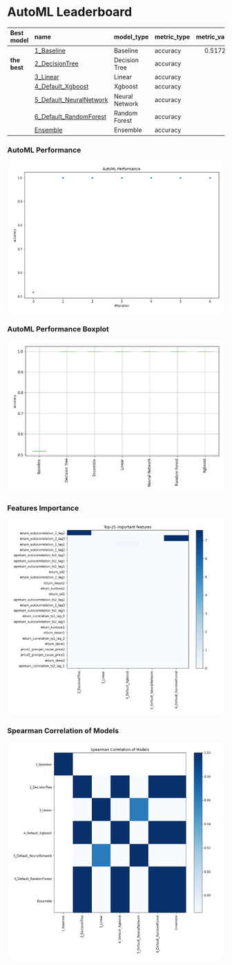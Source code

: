 # AutoML Leaderboard

| Best model   | name                                                         | model_type     | metric_type   |   metric_value |   train_time |
|:-------------|:-------------------------------------------------------------|:---------------|:--------------|---------------:|-------------:|
|              | [1_Baseline](1_Baseline/README.md)                           | Baseline       | accuracy      |       0.517241 |         2.21 |
| **the best** | [2_DecisionTree](2_DecisionTree/README.md)                   | Decision Tree  | accuracy      |       1        |         5.74 |
|              | [3_Linear](3_Linear/README.md)                               | Linear         | accuracy      |       1        |         5.31 |
|              | [4_Default_Xgboost](4_Default_Xgboost/README.md)             | Xgboost        | accuracy      |       1        |         5.48 |
|              | [5_Default_NeuralNetwork](5_Default_NeuralNetwork/README.md) | Neural Network | accuracy      |       1        |         4.14 |
|              | [6_Default_RandomForest](6_Default_RandomForest/README.md)   | Random Forest  | accuracy      |       1        |        10.27 |
|              | [Ensemble](Ensemble/README.md)                               | Ensemble       | accuracy      |       1        |         0.15 |

### AutoML Performance
![AutoML Performance](ldb_performance.png)

### AutoML Performance Boxplot
![AutoML Performance Boxplot](ldb_performance_boxplot.png)

### Features Importance
![features importance across models](features_heatmap.png)



### Spearman Correlation of Models
![models spearman correlation](correlation_heatmap.png)

